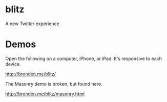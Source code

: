 blitz
=====

A new Twitter experience

Demos
=====

Open the following on a computer, iPhone, or iPad. It's responsive to each device.

http://brenden.me/blitz/

The Masonry demo is broken, but found here.

http://brenden.me/blitz/masonry.html



